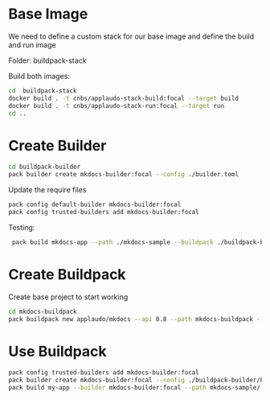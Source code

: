 # Base Image

We need to define a custom stack for our base image and define the build and run image

Folder: buildpack-stack

Build both images:
```bash
cd  buildpack-stack
docker build . -t cnbs/applaudo-stack-build:focal --target build
docker build . -t cnbs/applaudo-stack-run:focal --target run
cd ..
```
# Create Builder

```bash
cd buildpack-builder
pack builder create mkdocs-builder:focal --config ./builder.toml
```

Update the require files

```bash
pack config default-builder mkdocs-builder:focal
pack config trusted-builders add mkdocs-builder:focal
```

Testing:
```bash
 pack build mkdocs-app --path ./mkdocs-sample --buildpack ./buildpack-builder/buildpack/mkdocs-buildpack/
```

# Create Buildpack

Create base project to start working

```bash
cd mkdocs-buildpack
pack buildpack new applaudo/mkdocs --api 0.8 --path mkdocs-buildpack --version 0.0.1 --stacks io.buildpacks.applaudo.stacks.focal
```

# Use Buildpack
 
```bash
pack config trusted-builders add mkdocs-builder:focal
pack builder create mkdocs-builder:focal --config ./buildpack-builder/builder.toml
pack build my-app --builder mkdocs-builder:focal --path mkdocs-sample/ -v
```